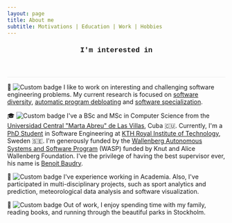 ```yaml
---
layout: page
title: About me
subtitle: Motivations | Education | Work | Hobbies
---
```

<div style="border-bottom: 1px solid #eee;">
  <h3 style="text-align: center; font-family:courier, courier new, serif; padding-bottom: 35px;">I'm interested in <span class="type"></span></h3>
</div>

:telescope: ![Custom badge](https://img.shields.io/badge/-MOTIVATIONS-yellowgreen.svg) I like to work on
interesting and challenging software engineering problems. My current research is focused
on [software diversity](https://en.wikipedia.org/wiki/Software_diversity),
[automatic program debloating](https://cesarsotovalero.github.io/2018-09-24-program-debloating)
and [software specialization](https://en.wikipedia.org/wiki/Run-time_algorithm_specialisation).

:mortar_board: ![Custom badge](https://img.shields.io/badge/-EDUCATION-orange.svg) I've a BSc and MSc in
Computer Science from the [Universidad Central "Marta Abreu" de Las
Villas](https://www.uclv.edu.cu/), Cuba :cuba:. Currently, I'm a [PhD Student](https://www.kth.se/profile/cesarsv) in Software Engineering at [KTH Royal Institute of Technology](https://www.kth.se), Sweden :sweden:. I'm generously funded by the [Wallenberg Autonomous Systems and Software Program](https://wasp-sweden.org) (WASP) funded by Knut and Alice Wallenberg Foundation. I've the privilege of having the best supervisor ever, his name is [Benoit Baudry](https://www.kth.se/profile/baudry). 

:briefcase: ![Custom badge](https://img.shields.io/badge/-WORK-blueviolet.svg) I've experience working in Academia. Also, I've participated in multi-disciplinary projects, such as sport analytics and prediction, meteorological data analysis and software visualization.

:dart: ![Custom badge](https://img.shields.io/badge/-HOBBIES-blue.svg) Out of work, I enjoy
spending time with my family, reading books, and running through
the beautiful parks in Stockholm.

